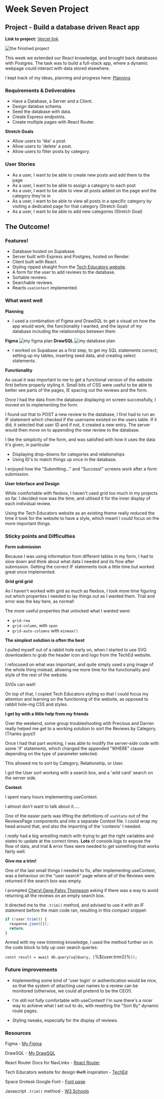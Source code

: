 # Week Seven Project

## Project - Build a database driven React app

**Link to project:** [Vercel link](https://tech-ed-reviews.vercel.app/)

![the finished project](readme-images/Finished-Project.png)

This week we extended our React knowledge, and brought back databases with Postgres.
The task was to build a full-stack app, where a dynamic webpage could interact with data stored elsewhere.

I kept track of my ideas, planning and progress here: [Planning](https://frankjs.notion.site/Day-Thirty-Two-Project-Full-Stack-Guestbook-e4e5d64b56a64e5aad337c179d55822c?pvs=4)

### Requirements & Deliverables

- Have a Database, a Server and a Client.
- Design databse schema.
- Seed the database with data.
- Create Express endpoints.
- Create multiple pages with React Router.

**Stretch Goals**

- Allow users to 'like' a post.
- Allow users to 'delete' a post.
- Allow users to filter posts by category.

### User Stories

- As a user, I want to be able to create new posts and add them to the page
- As a user, I want to be able to assign a category to each post
- As a user, I want to be able to view all posts added on the page and the category they're in
- As a user, I want to be able to view all posts in a specific category by visiting a dedicated page for that category (Stretch Goal)
- As a user, I want to be able to add new categories (Stretch Goal)

## The Outcome!

### Features!

- Database hosted on Supabase.
- Server built with Express and Postgres, hosted on Render.
- Client built with React.
- Styling ripped straight from the [Tech Educators website](https://techeducators.co.uk/).
- A form for the user to add reviews to the database.
- Sortable reviews.
- Searchable reviews.
- Reacts `useContext` implemented.

### What went well

**Planning**

- I used a combination of Figma and DrawSQL to get a visual on how the app would work, the functionality I wanted, and the layout of my database including the relationships between them

**Figma**
![my figma plan](readme-images/week-07-figma-plan.png)
**DrawSQL**
![my database plan](readme-images/week-07-database-plan.png)

- I worked on Supabase as a first step, to get my SQL statements correct; setting up my tables, inserting seed data, and creating select statements.

**Functionality**

As usual it was important to me to get a functional version of the website first before properly styling it. Small bits of CSS were useful to be able to better see parts of the pages, IE spacing out the reviews and the form.

Once I had the data from the database displaying on screen successfully, I moved on to implementing the form.

I found out that to POST a new review to the database, I first had to run an IF statement which checked if the username existed on the users table. If it did, it selected that user ID and if not, it created a new entry. The server would then move on to appending the new review to the database.

I like the simplicity of the form, and was satisfied with how it uses the data it's given, in particular

- Displaying drop-downs for categories and relationships
- Using ID's to match things up once in the database.

I enjoyed how the "Submitting..." and "Success!" screens work after a form submission.

**User Interface and Design**

While comfortable with flexbox, I haven't used grid too much in my projects so far. I decided now was the time, and utilised it for the inner display of each individual review.

Using the Tech Educators website as an existing theme really reduced the time it took for the website to have a style, which meant I could focus on the more important things.

### Sticky points and Difficulties

**Form submission**

Because I was using information from different tables in my form, I had to slow down and think about what data I needed and its flow after submission. Getting the correct IF statements took a little time but worked great once implemented.

**Grid grid grid**

As I haven't worked with grid as much as flexbox, I took more time figuring out which properties I needed to lay things out as I wanted them. Trial and error was the key here, as normal!

The more useful properties that unlocked what I wanted were:

- `grid-row`
- `grid-column`, with `span`
- `grid-auto-columns` with `minmax()`

**The simplest solution is often the best**

I pulled myself out of a rabbit hole early on, when I started to use SVG downloaders to grab the header icon and logo from the TechEd website.

I refocused on what was important, and quite simply used a png image of the whole thing instead, allowing me more time for the functionality and style of the rest of the website.

SVGs can wait!

On top of that, I copied Tech Educators styling so that I could focus my attention and learning on the functioning of the website, as opposed to rabbit hole-ing CSS and styles.

**I get by with a little help from my friends**

Over the weekend, some group troubleshooting with Precious and Darren really helped me get to a working solution to sort the Reviews by Category. (Thanks guys!)

Once I had that part working, I was able to modify the server-side code with some 'if' statements, which changed the appended "WHERE" clause depending on the type of parameter selected.

This allowed me to sort by Category, Relationship, or User.

I got the User sort working with a search box, and a 'wild card' search on the server side.

**Context**

I spent many hours implementing useContext.

I almost don't want to talk about it.....

One of the easier parts was lifting the definitions of `useState` out of the ReviewsPage components and into a separate Context file. I could wrap my head around that, and also the importing of the 'contexts' I needed.

I _really_ had a big wrestling match with trying to get the right variables and states to update at the correct times. **Lots** of console.logs to expose the flow of data, and trial & error fixes were needed to get something that works fairly well.

**Give me a trim!**

One of the last small things I needed to fix, after implementing useContext, was a behaviour on the "user search" page where _all_ of the Reviews were returned if the search box was empty.

I prompted [Cheryl Gene Patsy Thompson](https://chatgpt.com/) asking if there was a way to avoid returning all the reviews on an empty search box.

It directed me to the `.trim()` method, and advised to use it with an IF statement before the main code ran, resulting in this compact snippet:

```javascript
if (!user.trim()) {
  response.json([]);
  return;
}
```

Armed with my new trimming knowledge, I used the method further on in the code block to tidy up user search queries:

`const result = await db.query(sqlQuery, [`%${user.trim()}%`]);`

### Future improvements

- Implementing some kind of 'user login' or authentication would be nice, so that the system of attaching user names to a review can be monitored (otherwise, we could all pretend to be the CEO!).

- I'm still not fully comfortable with useContext! I'm sure there's a nicer way to achieve what I set out to do, with resetting the "Sort By" dynamic route pages.

- Styling tweaks, especially for the display of reviews.

### Resources

Figma - [My Figma](https://www.figma.com/file/bV6ZzcJXjXRlSJWiVmF3t0/Week-07-Project-Planning?type=whiteboard&node-id=2%3A84&t=J2XrAqaawgMOeb9j-1)

DrawSQL - [My DrawSQL](https://drawsql.app/teams/personal-1367/diagrams/07-week-seven-project)

React Router Docs for NavLinks - [React Router](https://reactrouter.com/en/main/components/nav-link)

Tech Educators website for design ~~theft~~ inspiration - [TechEd](https://techeducators.co.uk/)

Space Grotesk Google Font - [Font page](https://fonts.google.com/specimen/Space+Grotesk)

Javascript `.trim()` methiod - [W3 Schools](https://www.w3schools.com/jsref/jsref_trim_string.asp)

